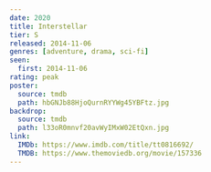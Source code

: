 ```yaml
---
date: 2020
title: Interstellar
tier: S
released: 2014-11-06
genres: [adventure, drama, sci-fi]
seen:
  first: 2014-11-06
rating: peak
poster:
  source: tmdb
  path: hbGNJb88HjoQurnRYYWg45YBFtz.jpg
backdrop:
  source: tmdb
  path: l33oR0mnvf20avWyIMxW02EtQxn.jpg
link:
  IMDb: https://www.imdb.com/title/tt0816692/
  TMDB: https://www.themoviedb.org/movie/157336
---
```

